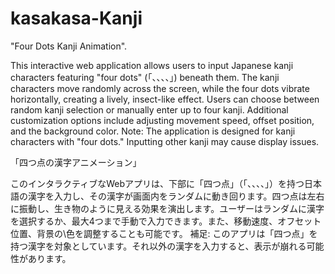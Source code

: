 # kasakasa-Kanji

"Four Dots Kanji Animation".

This interactive web application allows users to input Japanese kanji characters featuring "four dots" (「、、、、」) beneath them. The kanji characters move randomly across the screen, while the four dots vibrate horizontally, creating a lively, insect-like effect. Users can choose between random kanji selection or manually enter up to four kanji. Additional customization options include adjusting movement speed, offset position, and the background color.
Note: The application is designed for kanji characters with "four dots." Inputting other kanji may cause display issues.

「四つ点の漢字アニメーション」

このインタラクティブなWebアプリは、下部に「四つ点」（「、、、、」）を持つ日本語の漢字を入力し、その漢字が画面内をランダムに動き回ります。四つ点は左右に振動し、生き物のように見える効果を演出します。ユーザーはランダムに漢字を選択するか、最大4つまで手動で入力できます。また、移動速度、オフセット位置、背景の\色を調整することも可能です。
補足: このアプリは「四つ点」を持つ漢字を対象としています。それ以外の漢字を入力すると、表示が崩れる可能性があります。
